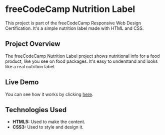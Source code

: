 # freeCodeCamp Nutrition Label

This project is part of the freeCodeCamp Responsive Web Design Certification. It's a simple nutrition label made with HTML and CSS.

## Project Overview

The freeCodeCamp Nutrition Label project shows nutritional info for a food product, like you see on food packages. It's easy to understand and looks like a real nutrition label.

## Live Demo

You can see how it works by clicking [here](https://ahmedmahmoudmmd.github.io/freeCodeCamp-Nutrition-Label/).

## Technologies Used

- **HTML5:** Used to make the content.
- **CSS3:** Used to style and design it.




